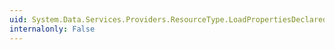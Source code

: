 ```yaml
---
uid: System.Data.Services.Providers.ResourceType.LoadPropertiesDeclaredOnThisType
internalonly: False
---
```

